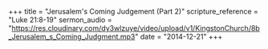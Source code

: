 +++
title = "Jerusalem's Coming Judgement (Part 2)"
scripture_reference = "Luke 21:8-19"
sermon_audio = "https://res.cloudinary.com/dy3wlzuye/video/upload/v1/KingstonChurch/8b_Jerusalem_s_Coming_Judgment.mp3"
date = "2014-12-21"
+++
